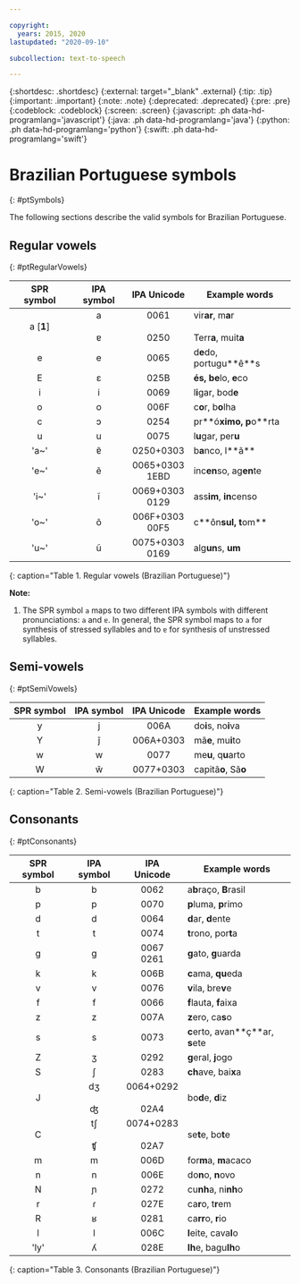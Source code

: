 ```yaml
---

copyright:
  years: 2015, 2020
lastupdated: "2020-09-10"

subcollection: text-to-speech

---
```


{:shortdesc: .shortdesc}
{:external: target="_blank" .external}
{:tip: .tip}
{:important: .important}
{:note: .note}
{:deprecated: .deprecated}
{:pre: .pre}
{:codeblock: .codeblock}
{:screen: .screen}
{:javascript: .ph data-hd-programlang='javascript'}
{:java: .ph data-hd-programlang='java'}
{:python: .ph data-hd-programlang='python'}
{:swift: .ph data-hd-programlang='swift'}

# Brazilian Portuguese symbols
{: #ptSymbols}

The following sections describe the valid symbols for Brazilian Portuguese.

## Regular vowels
{: #ptRegularVowels}

| SPR symbol | IPA symbol | IPA Unicode | Example words |
|:----------:|:----------:|:-----------:|---------------|
| a [**1**] | a<br/><br/>&#592; | 0061<br/><br/>0250 | vir**ar**, m**a**r<br/><br/>Terr**a**, muit**a** |
| e | e | 0065 | d**e**do, portugu**&ecirc;**s |
| E | &#603; | 025B | **&eacute;**s, b**e**lo, **e**co |
| i | i | 0069 | l**i**gar, bod**e** |
| o | o | 006F | c**o**r, b**o**lha |
| c | &#596; | 0254 | pr**&oacute;**ximo, p**o**rta |
| u | u | 0075 | l**u**gar, per**u** |
| 'a~' | &#592;&#771; | 0250+0303 | b**a**nco, l**&atilde;** |
| 'e~' | &#101;&#771; | 0065+0303<br/>1EBD | inc**en**so, ag**en**te |
| 'i~' | &#105;&#771; | 0069+0303<br>0129 | ass**im**, **in**censo |
| 'o~' | &#111;&#771; | 006F+0303<br/>00F5 | c**&ocirc;n**sul, t**om** |
| 'u~' | &#117;&#771; | 0075+0303<br/>0169 | alg**un**s, **um** |
{: caption="Table 1. Regular vowels (Brazilian Portuguese)"}

**Note:**

1.  The SPR symbol `a` maps to two different IPA symbols with different pronunciations: `a` and <code>&#592;</code>. In general, the SPR symbol maps to `a` for synthesis of stressed syllables and to <code>&#592;</code> for synthesis of unstressed syllables.

## Semi-vowels
{: #ptSemiVowels}

| SPR symbol | IPA symbol | IPA Unicode | Example words |
|:----------:|:----------:|:-----------:|---------------|
| y | j | 006A | do**i**s, no**i**va |
| Y | j&#771; | 006A+0303 | m&atilde;**e**, mu**i**to |
| w | w | 0077 | me**u**, q**u**arto |
| W | w&#771; | 0077+0303 | capit&atilde;**o**, S&atilde;**o** |
{: caption="Table 2. Semi-vowels (Brazilian Portuguese)"}

## Consonants
{: #ptConsonants}

| SPR symbol | IPA symbol | IPA Unicode | Example words |
|:----------:|:----------:|:-----------:|---------------|
| b | b | 0062 | a**b**ra&ccedil;o, **B**rasil |
| p | p | 0070 | **p**luma, **p**rimo |
| d | d | 0064 | **d**ar, **d**ente |
| t | t | 0074 | **t**rono, por**t**a |
| g | g | 0067<br/>0261 | **g**ato, **g**uarda |
| k | k | 006B | **c**ama, **qu**eda |
| v | v | 0076 | **v**ila, bre**v**e |
| f | f | 0066 | **f**lauta, **f**aixa |
| z | z | 007A | **z**ero, ca**s**o |
| s | s | 0073 | **c**erto, avan**&ccedil;**ar, **s**ete |
| Z | &#658; | 0292 | **g**eral, **j**ogo |
| S | &#643; | 0283 | **ch**ave, bai**x**a |
| J | &#100;&#658;<br/><br/>&#676; | 0064+0292<br/><br/>02A4 | bo**d**e, **d**iz |
| C | &#116;&#643;<br/><br/>&#679; | 0074+0283<br/><br/>02A7 | se**t**e, bo**t**e |
| m | m | 006D | for**m**a, **m**acaco |
| n | n | 006E | do**n**o, **n**ovo |
| N | &#626; | 0272 | cu**nh**a, ni**nh**o |
| r | &#638; | 027E | ca**r**o, t**r**em |
| R | &#641; | 0281 | ca**rr**o, **r**io |
| l | l | 006C | **l**eite, cava**l**o |
| 'ly' | &#654; | 028E | **lh**e, bagu**lh**o |
{: caption="Table 3. Consonants (Brazilian Portuguese)"}

